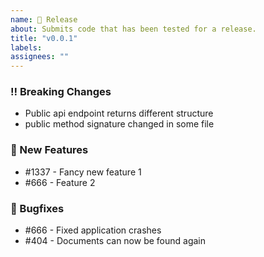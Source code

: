 ```yaml
---
name: 🎉 Release
about: Submits code that has been tested for a release.
title: "v0.0.1"
labels:
assignees: ""
---
```


### ‼ Breaking Changes
- Public api endpoint returns different structure
- public method signature changed in some file

### 🚀 New Features
- #1337 - Fancy new feature 1
- #666 - Feature 2

### 🧯 Bugfixes
- #666 - Fixed application crashes
- #404 - Documents can now be found again
